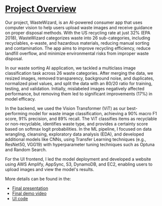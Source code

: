 # [Project Overview](https://www.ischool.berkeley.edu/projects/2024/wastewizard)

Our project, WasteWizard, is an AI-powered consumer app that uses computer vision to help users upload waste images and receive guidance on proper disposal methods. With the US recycling rate at just 32% (EPA 2018), WasteWizard categorizes waste into 26 sub-categories, including recyclables, e-waste, and hazardous materials, reducing manual sorting and contamination. The app aims to improve recycling efficiency, reduce landfill overflow, and minimize environmental risks from improper waste disposal.

In our waste sorting AI application, we tackled a multiclass image classification task across 26 waste categories. After merging the data, we resized images, removed transparency, background noise, and duplicates, normalized pixel values, and split the data with an 80/20 ratio for training, testing, and validation. Initially, mislabeled images negatively affected performance, but removing them led to significant improvements (17%) in model efficacy.

In the backend, we used the Vision Transformer (ViT) as our best-performing model for waste image classification, achieving a 90% macro F1 score, 91% precision, and 89% recall. The ViT classifies items as recyclable or non-recyclable, identifies waste type, and provides a certainty score based on softmax logit probabilities. In the ML pipeline, I focused on data wrangling, cleansing, exploratory data analysis (EDA), and developed additional models like CNNs, using Transfer Learning techniques (e.g., ResNet50, VGG19) with hyperparameter tuning techniques such as Optuna and Random Search.

For the UI frontend, I led the model deployment and developed a website using AWS Amplify, AppSync, S3, DynamoDB, and EC2, enabling users to upload images and view the model's results.

More details can be found in the:
* [Final presentation](https://github.com/heesukjang/WasteWizardWithComputerVision/blob/main/Final%20Presentation.pdf)
* [Final demo video](https://www.youtube.com/watch?v=cUeJPhyFcGI&t=1s)
* [UI code](https://github.com/efficient-waste-sorting-org/ui-capstone-efficient-waste-sorting-2024/tree/main)

